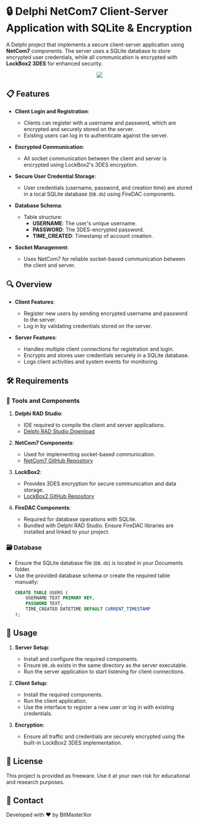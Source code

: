 # 🔒 Delphi NetCom7 Client-Server Application with SQLite & Encryption

A Delphi project that implements a secure client-server application using **NetCom7** components. The server uses a SQLite database to store encrypted user credentials, while all communication is encrypted with **LockBox2 3DES** for enhanced security.

<p align="center">
  <img src="ThePreview.png">
</p>

## 📋 Features

- **Client Login and Registration**: 
  - Clients can register with a username and password, which are encrypted and securely stored on the server.
  - Existing users can log in to authenticate against the server.

- **Encrypted Communication**: 
  - All socket communication between the client and server is encrypted using LockBox2's 3DES encryption.

- **Secure User Credential Storage**:
  - User credentials (username, password, and creation time) are stored in a local SQLite database (`DB.db`) using FireDAC components.

- **Database Schema**:
  - Table structure:
    - **USERNAME**: The user's unique username.
    - **PASSWORD**: The 3DES-encrypted password.
    - **TIME_CREATED**: Timestamp of account creation.

- **Socket Management**:
  - Uses NetCom7 for reliable socket-based communication between the client and server.

## 🔍 Overview

- **Client Features**:
  - Register new users by sending encrypted username and password to the server.
  - Log in by validating credentials stored on the server.

- **Server Features**:
  - Handles multiple client connections for registration and login.
  - Encrypts and stores user credentials securely in a SQLite database.
  - Logs client activities and system events for monitoring.

## 🛠️ Requirements

### 🔧 Tools and Components

1. **Delphi RAD Studio**:  
   - IDE required to compile the client and server applications.  
   - [Delphi RAD Studio Download](https://www.embarcadero.com/products/delphi)  

2. **NetCom7 Components**:  
   - Used for implementing socket-based communication.  
   - [NetCom7 GitHub Repository](https://github.com/DelphiBuilder/NetCom7)  

3. **LockBox2**:  
   - Provides 3DES encryption for secure communication and data storage.  
   - [LockBox2 GitHub Repository](https://github.com/jarto/lockbox2)  

4. **FireDAC Components**:  
   - Required for database operations with SQLite.  
   - Bundled with Delphi RAD Studio. Ensure FireDAC libraries are installed and linked to your project.  

### 🗃️ Database

- Ensure the SQLite database file (`DB.db`) is located in your Documents folder.  
- Use the provided database schema or create the required table manually:
  ```sql
  CREATE TABLE USERS (
      USERNAME TEXT PRIMARY KEY,
      PASSWORD TEXT,
      TIME_CREATED DATETIME DEFAULT CURRENT_TIMESTAMP
  );
  ```

## 🧩 Usage

1. **Server Setup**:
   * Install and configure the required components.
   * Ensure `DB.db` exists in the same directory as the server executable.
   * Run the server application to start listening for client connections.

2. **Client Setup**:
   * Install the required components.
   * Run the client application.
   * Use the interface to register a new user or log in with existing credentials.

3. **Encryption**:
   * Ensure all traffic and credentials are securely encrypted using the built-in LockBox2 3DES implementation.

## 📜 License

This project is provided as freeware. Use it at your own risk for educational and research purposes.

## 📧 Contact

Developed with ❤️ by BitMasterXor
